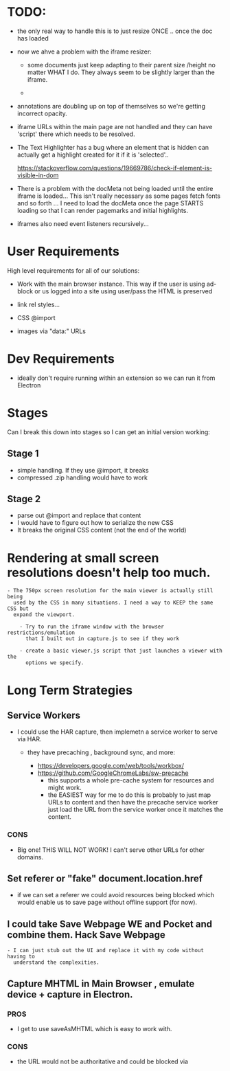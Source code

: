 # TODO:

- the only real way to handle this is to just resize ONCE .. once the doc has loaded

- now we ahve a problem with the iframe resizer:

    - some documents just keep adapting to their parent size /height no matter
      WHAT I do.  They always seem to be slightly larger than the iframe.

    -

- annotations are doubling up on top of themselves so we're getting incorrect
  opacity.

- iframe URLs within the main page are not handled and they can have 'script'
  there which needs to be resolved.

- The Text Highlighter has a bug where an element that is hidden can actually
  get a highlight created for it if it is 'selected'..

    https://stackoverflow.com/questions/19669786/check-if-element-is-visible-in-dom

- There is a problem with the docMeta not being loaded until the entire iframe
  is loaded...  This isn't really necessary as some pages fetch fonts and so
  forth ... I need to load the docMeta once the page STARTS loading so that I
  can render pagemarks and initial highlights.

- iframes also need event listeners recursively...

# User Requirements

High level requirements for all of our solutions:

- Work with the main browser instance. This way if the user is using ad-block
  or us logged into a site using user/pass the HTML is preserved

- link rel styles...
- CSS @import
- images via "data:" URLs


# Dev Requirements

- ideally don't require running within an extension so we can run it from Electron

# Stages

Can I break this down into stages so I can get an initial version working:

## Stage 1

- simple <link> handling. If they use @import, it breaks
- compressed .zip handling would have to work

## Stage 2

- parse out @import and replace that content
- I would have to figure out how to serialize the new CSS
- It breaks the original CSS content (not the end of the world)



# Rendering at small screen resolutions doesn't help too much.

    - The 750px screen resolution for the main viewer is actually still being
      used by the CSS in many situations. I need a way to KEEP the same CSS but
      expand the viewport.

        - Try to run the iframe window with the browser restrictions/emulation
          that I built out in capture.js to see if they work

        - create a basic viewer.js script that just launches a viewer with the
          options we specify.

# Long Term Strategies

## Service Workers

- I could use the HAR capture, then implemetn a service worker to serve via HAR.

    - they have precaching , background sync, and more:

        - https://developers.google.com/web/tools/workbox/
        - https://github.com/GoogleChromeLabs/sw-precache
            - this supports a whole pre-cache system for resources and might work.
            - the EASIEST way for me to do this is probably to just map URLs to
              content and then have the precache service worker just load the
              URL from the service worker once it matches the content.

### CONS

 - Big one! THIS WILL NOT WORK!  I can't serve other URLs for other domains.


## Set referer or "fake" document.location.href

- if we can set a referer we could avoid resources being blocked which would
  enable us to save page without offline support (for now).

## I could take Save Webpage WE and Pocket and combine them. Hack Save Webpage

    - I can just stub out the UI and replace it with my code without having to
      understand the complexities.

## Capture MHTML in Main Browser , emulate device + capture in Electron.

### PROS

- I get to use saveAsMHTML which is easy to work with.

### CONS

- the URL would not be authoritative and could be blocked via <script> tags
- I can not load from the filesystem I think because then web security would be
  an issue
-

## Use my static capture and then Inliner

https://github.com/remy/inliner

### TODO

- what is the user agent?

- get.js needs:

      var settings = assign({}, options, {
        encoding: null,
        followRedirect: true,
        headers: inliner.headers,
        gzip: true
      });

- links.js needs:

   $(link).replaceWith(`<style data-inliner-style-url="${url}">${css}</style>`);

### PROS

### CONS

- It doesn't fetch URLs using the browser. It fetches them using node.

- Won't ever work within chrome

- Won't work for sites that have authentication setup on the dependent resources

- It seems to lock up ...

- it skips google analytics

- how do we specify HTTP timeouts, etc? It would be better to do this ALL in the
  browser, then bundle it up and send it to capture.

- what is the user agent?

- inliner doesn't work with CSS properly and we're still missing things rendering properly.
    - I think this is because we're giving it the source, not the URL and then
      full URLs can't be expanded and it's not using 'base' to expand the URLs.
    - it also doesn't respect the BASE URL...

## Snapshot all HTML + JS + CSS in browser, perform 'capture' in Electron.

- we would have to re-define document.location.href (if possible)
- emulate device and screen resolution
- then capture there

### PROS

- would mean that we can capture pages behind authenticated pages
- would work with ad block

### CONS

- more complicated
- what do we do about XHR responses?  Those can require HTTP response headers and
  are not normal URLs.

## Chrome Extension with Cookies + URL sent to electron

If we send the cookies, we will authenticate as the user.

### TODO

- we could look for blocked elements and/or blocked resources and also block
  them in electron

- we would have to redefine document.location / etc

### PROS

- most of what we want works

### CONS

- ad blocking and other extensions won't be enabled

## Chrome Extension + Cookies + HAR + Inliner

This setup would capture most of the content in the brower, send it to electron
for processing but the HTML+CSS+images,etc would all be in the HAR.

# Related Projects

- https://developer.chrome.com/extensions/pageCapture

    - standard chrome API
    - this is the BEST way for me to implement it as an extension. My capture
      script might not be needed.

    - can I serve mhtml over HTTP?
    - could I make them data URLs?
    - what about iframes?
    - CONS:
        - I'm 99% certain pageCapture isn't implemented by electron
        - I have to serve the files via file: URL (which might be acceptable)

    - https://stackoverflow.com/questions/24672190/can-we-download-a-webpage-completely-with-chrome-downloads-download-google-chr

- https://github.com/rahiel/archiveror

- pocket's extension is OSS... I can leverage that:
    https://github.com/Pocket/extension-save-to-pocket

- research HAR (HTML Archive) files
    - chrome has an API for this feature
    - a .har file is just JSON though.

- https://github.com/gildas-lormeau/Scrapbook-for-SingleFile
    - ships as a chrome extension
    - https://www.npmjs.com/package/chrome-har
        - this allows building one from:
            - Chrome DevTools Protocol data


- https://chrome.google.com/webstore/detail/save-page-we/dhhpefjklgkmgeafimnjhojgjamoafof?hl=en-US

    - Uses the WebExtensions API and supports FF and Chrome
    - I would need to port this one to chrome/electron though.
    - chrome extension ID: dhhpefjklgkmgeafimnjhojgjamoafof
    - I might be able to install this as a devtools extension if ALL the APIs
      are implemented.
        https://github.com/electron/electron/blob/master/docs/tutorial/devtools-extension.md

- https://chrome.google.com/webstore/detail/singlefile/mpiodijhokgodhhofbcjdecpffjipkle?hl=en

# General Design
    - Capture raw HTML headers and response data
    - We KEEP the full URL and implement this as a proxy service where we use
      an HTTP proxy service.
    - I could do a static HTML and then a 'computed' CSS styles system now with
      just computed inline rules.
      - Web fonts and images would be the only other issue at that point.
        - CSS is going to be the biggest challenge because there are a lot of
          ways to represent a page using url() and so forth.
      - IF I can implement this just as raw HTTP that would have a HUGE benefit
        but I would have to capture and change URLs somehow.

      - This is just a difficult issue I think.. one that I would need to put
        engineers on to solve.


      - AHAH!  I think I CAN do it for a single proxy in Chrome.

      https://stackoverflow.com/questions/15020387/set-proxy-using-google-chrome-extention

      but that would require everyone use chrome.

      If they use the chrome extension it would work well for offline web pages.

## Gotchas
    - chrome can't set a proxy on a per window or per request basis (pretty sure)
    - CSS can use @import
    - HTML imports also complicate issues


# Zip / Archive storage

- We can do a quick proof of concept of zip / archive storage.  The first one
  with JUST one static file will get us 90% of what we need.  We can just store
  HTTP headers and then the raw HTML file but also the secondary / associated
  metadata.  In fact we don't even need the header file now.  Just serve it as
  index.html but there would also be metadata.json and thumbnail.png as well
  as other resources there.

# Design for storing + handling static HTML vs PDF

- New Pulldown
    - Import Web Page
    - prompt for URL
    - create invisible electron window with 'show=false'
       - ... need some sort of progress listener while it loads
    - Capture the HTML to disk
    - Store it as a .zip file with a metadata.json and an index.html file
    - Serve the .zip file from HTTP with
        https://www.npmjs.com/package/express-static-zip
        - FIXME: this caches it in meemory
    - Update the app to support indexing from within an iframe.
    - Store the html within a .page and a .textLayer so that all the existing
      tools work properly.
    - pagemarks for now are all we can support I think.

# Baby steps.

    - build a command line electron app that does this for me... without the
      issue of HTML.

    - store just the static .html file for now. the 'base' and existing document
      title are enough to work with I think.

    - then get a menu option for a 'htmlviewer' that works like 'pdfviewer' but
      is just for html archives.


# Locked Reflow

This is an idea where we set the screen resolution much much smaller.  Closer to
a mobile device like an iPhone.  So say 375px wide.

This will build a more realistic "document" view where the viewport is only
composed of the text.  The PROBLEM here is that viewing it on a 30" monitor would
be horrible.

To avoid this problem we can 'lock' down the elements by permanently keeping them
as display: none... then , in theory, I should be able to hide then once I return
to the normal size.

We can accomplish this by:

    - setting the viewport smaller
    - capturing all the elements that are now invisible
    - when the page is reverted, to a larger size, I can then add a new class
      of "polar-locked-reflow" which is just "display: none !important;" to
      hide that content.

# Serving zip files:

    https://stackoverflow.com/questions/10359485/how-to-download-and-unzip-a-zip-file-in-memory-in-nodejs


# Ad Blocking

https://www.geekwire.com/2018/meet-pulumi-seattle-grown-cloud-startup-wants-development-platform-multicloud-era/

This site has too many ads...  They show up as large white iframes which take up
a ton of space.

# Expanding past 850px

https://techcrunch.com/2018/06/17/after-twenty-years-of-salesforce-what-marc-benioff-got-right-and-wrong-about-the-cloud/

  850px is still a bit small but it's what we need to trigger ipad mode.

  What I COULD do is size down to 850... find the hidden CSS nodes, then change
  the browser style bit FIRST I set display:none manually!  Since there isn't
  javascript at this point there's that can be done to block it.

  - it seems I can just do this by default now... I might want to play with it
    and see what happens to other page types.

# Packaging and Broken Resources:

- We're going to have to download fonts and other resources I think.

    - Access to Font at
        'http://www.cbc.ca/a/styles/fonts-css/fonts/Stag-Medium-Web.ttf' from origin
        'http://127.0.0.1:8500' has been blocked by CORS policy: No
        'Access-Control-Allow-Origin' header is present on the requested resource.
        Origin 'http://127.0.0.1:8500' is therefore not allowed access.

    - we can bypass this for now by disabling web security which fixes the
      font loading problem but does NOT solve the issue where I'm not able to
      cache the results completely locally.

    - Instead of downloading these and keeping them, can I intercept HTTP requests
      and replay them?

- It would be BETTER if I can build an HTTP proxy with node to capture/save
  resources and serve them from packages directly.

# Broken Examples:

## https://www.infoq.com/news/2018/05/service-workers-supported-across

Broken layout...

## https://developer.mozilla.org/en-US/docs/Web/API/Service_Worker_API/Using_Service_Workers

Collapses vertically and means that certain elements have to be expanded to read.

It makes sense from a mobile document but not from a readable document.

I can set aria-hidden=false

## This renders too narrow:

https://techcrunch.com/2018/06/17/after-twenty-years-of-salesforce-what-marc-benioff-got-right-and-wrong-about-the-cloud/

.. I can clean this up by forcing the width the way I way.

I think the algorith would basically be:
    - for every element:
    - compute the exact right position.
    - let elementsByWidthDesc = sort by width , descending.
    - let desiredWidth = window.width
    - let buffer = 5px; // this is used so that some reasonable margin is permissable.
    - for every element in elementsByWidthDesc
        if element.width - desiredWidth > buffer
            element.width = desiredWidth - buffer;
            desiredWidth = element.width

    - this should basically expand every element so that it properly fills up the
      page on larger devices.

    - I might not want to do this on absolutely positioned elements though.

    - If it is LESS than page with (factoring in some margin), then expand it.

- It actually might be better to do something along the lines of rendering in
  TWO modes . Super phone width and tablet width.  Then we can use the DOM
  layout to detect which one rendered better.

    https://stackoverflow.com/questions/6209161/extract-the-current-dom-and-print-it-as-a-string-with-styles-intact


###

- this renders like horribly. ...

http://thehill.com/homenews/administration/392430-trump-i-want-americans-to-listen-to-me-like-north-koreans-listen-to

- I need to figure out why...

    - additionally .. chrome with browser emulation also renders this incorrectly.

    - I think I need to have the device FULLY emulated including APIs that return
      the viewport size..

    - these are returning incorrect values... which is the problem.

    window.screen.availHeight
    1573
    window.screen.availHeight
    1573


    setting:
        maxWidth: 450,
        maxHeight: 450,


    does nto change availHeight or availWidth

    http://www.digimantra.com/technology/javascript/detect-screen-or-browser-size-in-javascript/


    ok.. THIS trick actually works!!!

    https://superuser.com/questions/712461/how-to-customize-screen-resolution-reported-to-a-javascript-application-by-a-web

    so what I need to do is inject some codde BEFORE the page starts executing.. which is totally poossible.

# Broken Examples that don't render properly

## https://www.thedailybeast.com/report-north-korea-sought-backchannel-with-jared-kushner

- the sidebar is still present but on my Galaxy S8 the width is appropriate..

    - this is because the viewport just has to be smaller. 850 is too large.

    - I think I'm going to have to go with my Locked Reflow hack.

## https://www.nytimes.com/2018/06/17/us/immigration-deported-parents.html

- nytimes has a "show full article" toggle
   - plus I have to scroll down the page to see the images.
